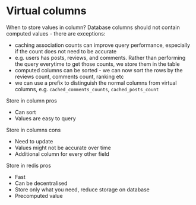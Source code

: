 # Virtual columns

When to store values in column? Database columns should not contain computed values - there are exceptions: 
- caching association counts can improve query performance, especially if the count does not need to be accurate
- e.g. users has posts, reviews, and comments. Rather than performing the query everytime to get those counts, we store them in the table
- computed columns can be sorted - we can now sort the rows by the reviews count, comments count, ranking etc
- we can use a prefix to distinguish the normal columns from virtual columns, e.g. `cached_comments_counts`, `cached_posts_count`

Store in column pros
- Can sort
- Values are easy to query

Store in columns cons
- Need to update
- Values might not be accurate over time
- Additional column for every other field

Store in redis pros
- Fast
- Can be decentralised
- Store only what you need, reduce storage on database
- Precomputed value
